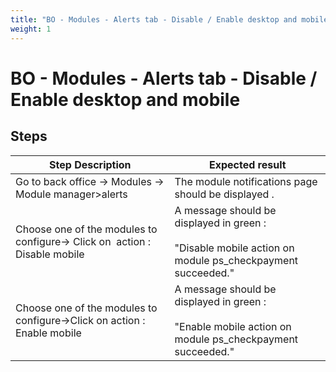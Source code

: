 ```yaml
---
title: "BO - Modules - Alerts tab - Disable / Enable desktop and mobile"
weight: 1
---
```


# BO - Modules - Alerts tab - Disable / Enable desktop and mobile
## Steps
| Step Description | Expected result |
| ----- | ----- |
| Go to back office -> Modules -> Module manager>alerts | The module notifications page should be displayed . |
| Choose one of the modules to configure-> Click on  action : Disable mobile | A message should be displayed in green : <br><br>"Disable mobile action on module ps_checkpayment succeeded." |
| Choose one of the modules to configure->Click on action : Enable mobile | A message should be displayed in green :<br><br>"Enable mobile action on module ps_checkpayment succeeded." |

